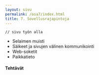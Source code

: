 ```yaml
---
layout: sivu
permalink: /osa7/index.html 
title: 7. Sovellusrajapintoja
---
```


~~~
// sivu työn alla
~~~

* Selaimen muisti
* Säikeet ja sivujen välinen kommunikointi
* Web-soketit
* Paikkatieto

#### Tehtävät
